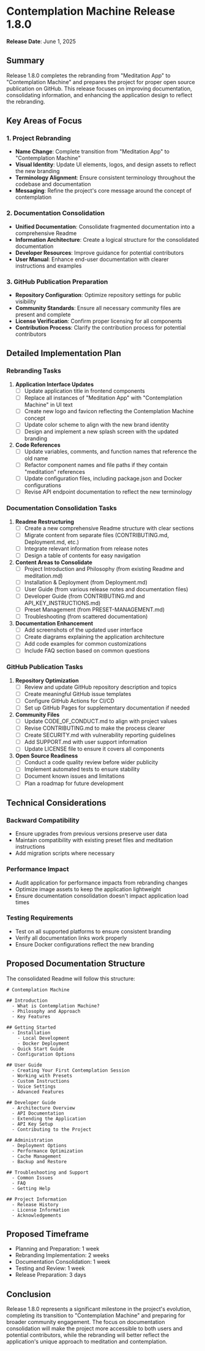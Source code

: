 # Contemplation Machine Release 1.8.0

**Release Date**: June 1, 2025

## Summary

Release 1.8.0 completes the rebranding from "Meditation App" to "Contemplation Machine" and prepares the project for proper open source publication on GitHub. This release focuses on improving documentation, consolidating information, and enhancing the application design to reflect the rebranding.

## Key Areas of Focus

### 1. Project Rebranding

- **Name Change**: Complete transition from "Meditation App" to "Contemplation Machine"
- **Visual Identity**: Update UI elements, logos, and design assets to reflect the new branding
- **Terminology Alignment**: Ensure consistent terminology throughout the codebase and documentation
- **Messaging**: Refine the project's core message around the concept of contemplation

### 2. Documentation Consolidation

- **Unified Documentation**: Consolidate fragmented documentation into a comprehensive Readme
- **Information Architecture**: Create a logical structure for the consolidated documentation
- **Developer Resources**: Improve guidance for potential contributors
- **User Manual**: Enhance end-user documentation with clearer instructions and examples

### 3. GitHub Publication Preparation

- **Repository Configuration**: Optimize repository settings for public visibility
- **Community Standards**: Ensure all necessary community files are present and complete
- **License Verification**: Confirm proper licensing for all components
- **Contribution Process**: Clarify the contribution process for potential contributors

## Detailed Implementation Plan

### Rebranding Tasks

1. **Application Interface Updates**
   - [ ] Update application title in frontend components
   - [ ] Replace all instances of "Meditation App" with "Contemplation Machine" in UI text
   - [ ] Create new logo and favicon reflecting the Contemplation Machine concept
   - [ ] Update color scheme to align with the new brand identity
   - [ ] Design and implement a new splash screen with the updated branding

2. **Code References**
   - [ ] Update variables, comments, and function names that reference the old name
   - [ ] Refactor component names and file paths if they contain "meditation" references
   - [ ] Update configuration files, including package.json and Docker configurations
   - [ ] Revise API endpoint documentation to reflect the new terminology

### Documentation Consolidation Tasks

1. **Readme Restructuring**
   - [ ] Create a new comprehensive Readme structure with clear sections
   - [ ] Migrate content from separate files (CONTRIBUTING.md, Deployment.md, etc.)
   - [ ] Integrate relevant information from release notes
   - [ ] Design a table of contents for easy navigation

2. **Content Areas to Consolidate**
   - [ ] Project Introduction and Philosophy (from existing Readme and meditation.md)
   - [ ] Installation & Deployment (from Deployment.md)
   - [ ] User Guide (from various release notes and documentation files)
   - [ ] Developer Guide (from CONTRIBUTING.md and API_KEY_INSTRUCTIONS.md)
   - [ ] Preset Management (from PRESET-MANAGEMENT.md)
   - [ ] Troubleshooting (from scattered documentation)

3. **Documentation Enhancement**
   - [ ] Add screenshots of the updated user interface
   - [ ] Create diagrams explaining the application architecture
   - [ ] Add code examples for common customizations
   - [ ] Include FAQ section based on common questions

### GitHub Publication Tasks

1. **Repository Optimization**
   - [ ] Review and update GitHub repository description and topics
   - [ ] Create meaningful GitHub issue templates
   - [ ] Configure GitHub Actions for CI/CD
   - [ ] Set up GitHub Pages for supplementary documentation if needed

2. **Community Files**
   - [ ] Update CODE_OF_CONDUCT.md to align with project values
   - [ ] Revise CONTRIBUTING.md to make the process clearer
   - [ ] Create SECURITY.md with vulnerability reporting guidelines
   - [ ] Add SUPPORT.md with user support information
   - [ ] Update LICENSE file to ensure it covers all components

3. **Open Source Readiness**
   - [ ] Conduct a code quality review before wider publicity
   - [ ] Implement automated tests to ensure stability
   - [ ] Document known issues and limitations
   - [ ] Plan a roadmap for future development

## Technical Considerations

### Backward Compatibility

- Ensure upgrades from previous versions preserve user data
- Maintain compatibility with existing preset files and meditation instructions
- Add migration scripts where necessary

### Performance Impact

- Audit application for performance impacts from rebranding changes
- Optimize image assets to keep the application lightweight
- Ensure documentation consolidation doesn't impact application load times

### Testing Requirements

- Test on all supported platforms to ensure consistent branding
- Verify all documentation links work properly
- Ensure Docker configurations reflect the new branding

## Proposed Documentation Structure

The consolidated Readme will follow this structure:

```
# Contemplation Machine

## Introduction
  - What is Contemplation Machine?
  - Philosophy and Approach
  - Key Features

## Getting Started
  - Installation
    - Local Development
    - Docker Deployment
  - Quick Start Guide
  - Configuration Options

## User Guide
  - Creating Your First Contemplation Session
  - Working with Presets
  - Custom Instructions
  - Voice Settings
  - Advanced Features

## Developer Guide
  - Architecture Overview
  - API Documentation
  - Extending the Application
  - API Key Setup
  - Contributing to the Project

## Administration
  - Deployment Options
  - Performance Optimization
  - Cache Management
  - Backup and Restore

## Troubleshooting and Support
  - Common Issues
  - FAQ
  - Getting Help

## Project Information
  - Release History
  - License Information
  - Acknowledgements
```

## Proposed Timeframe

- Planning and Preparation: 1 week
- Rebranding Implementation: 2 weeks
- Documentation Consolidation: 1 week
- Testing and Review: 1 week
- Release Preparation: 3 days

## Conclusion

Release 1.8.0 represents a significant milestone in the project's evolution, completing its transition to "Contemplation Machine" and preparing for broader community engagement. The focus on documentation consolidation will make the project more accessible to both users and potential contributors, while the rebranding will better reflect the application's unique approach to meditation and contemplation.

